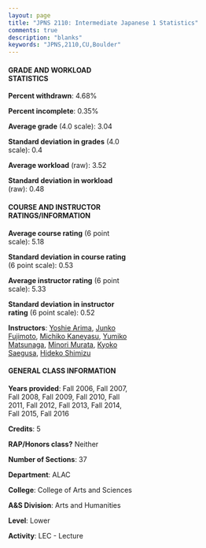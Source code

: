 ```yaml
---
layout: page
title: "JPNS 2110: Intermediate Japanese 1 Statistics"
comments: true
description: "blanks"
keywords: "JPNS,2110,CU,Boulder"
---
```

<head>
<script src="https://ajax.googleapis.com/ajax/libs/jquery/2.1.3/jquery.min.js"></script>
<script src="https://dl.dropboxusercontent.com/s/pc42nxpaw1ea4o9/highcharts.js?dl=0"></script>
<!-- <script src="../assets/js/highcharts.js"></script> -->
<style type="text/css">@font-face {
	font-family: "Bebas Neue";
	src: url(https://www.filehosting.org/file/details/544349/BebasNeue Regular.otf) format("opentype");
	}
	h1.Bebas { 
		font-family: "Bebas Neue", Verdana, Tahoma;
	}
</style>
</head>
<body>
	<div id="container" style="float: right; width: 45%; height: 88%; margin-left: 2.5%; margin-right: 2.5%;"></div>
	<script language="JavaScript">
		$(document).ready(function() {
		var chart = {type: 'column'};
		var title = {text: 'Grade Distribution'};
		var xAxis = {categories: ['A','B','C','D','F'],crosshair: true};
		var yAxis = {min: 0,title: {text: 'Percentage'}};
		var tooltip = {headerFormat: '<center><b><span style="font-size:20px">{point.key}</span></b></center>',
		               pointFormat: '<td style="padding:0"><b>{point.y:.1f}%</b></td>',
		               footerFormat: '</table>',shared: true,useHTML: true};
		var plotOptions = {column: {pointPadding: 0.0,borderWidth: 0}};  
		var credits = {enabled: false};var series= [{name: 'Percent',data: [39.84,36.09,17.08,3.99,2.86,]}];
		var json = {};
		json.chart = chart;
		json.title = title;
		json.tooltip = tooltip;
		json.xAxis = xAxis;
		json.yAxis = yAxis;  
		json.series = series;
		json.plotOptions = plotOptions;  
		json.credits = credits;
		$('#container').highcharts(json);
	});
	</script>
</body>
			   
#### GRADE AND WORKLOAD STATISTICS

**Percent withdrawn**: 4.68%

**Percent incomplete**: 0.35%

**Average grade** (4.0 scale): 3.04

**Standard deviation in grades** (4.0 scale): 0.4

**Average workload** (raw): 3.52

**Standard deviation in workload** (raw): 0.48

#### COURSE AND INSTRUCTOR RATINGS/INFORMATION

**Average course rating** (6 point scale): 5.18

**Standard deviation in course rating** (6 point scale): 0.53

**Average instructor rating** (6 point scale): 5.33

**Standard deviation in instructor rating** (6 point scale): 0.52

**Instructors**: <a href='../../instructors/Yoshie_Arima'>Yoshie Arima</a>, <a href='../../instructors/Junko_Fujimoto'>Junko Fujimoto</a>, <a href='../../instructors/Michiko_Kaneyasu'>Michiko Kaneyasu</a>, <a href='../../instructors/Yumiko_Matsunaga'>Yumiko Matsunaga</a>, <a href='../../instructors/Minori_Murata'>Minori Murata</a>, <a href='../../instructors/Kyoko_Saegusa'>Kyoko Saegusa</a>, <a href='../../instructors/Hideko_Shimizu'>Hideko Shimizu</a>

#### GENERAL CLASS INFORMATION

**Years provided**: Fall 2006, Fall 2007, Fall 2008, Fall 2009, Fall 2010, Fall 2011, Fall 2012, Fall 2013, Fall 2014, Fall 2015, Fall 2016

**Credits**: 5

**RAP/Honors class?** Neither

**Number of Sections**: 37

**Department**: ALAC

**College**: College of Arts and Sciences

**A&S Division**: Arts and Humanities

**Level**: Lower

**Activity**: LEC - Lecture
